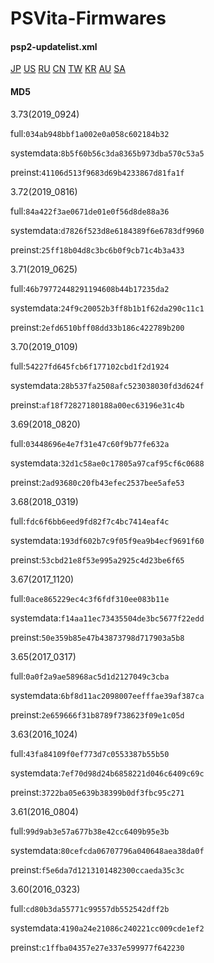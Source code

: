 # PSVita-Firmwares
#### psp2-updatelist.xml
[JP](http://fjp01.psp2.update.playstation.net/update/psp2/list/jp/psp2-updatelist.xml)
[US](http://fus01.psp2.update.playstation.net/update/psp2/list/us/psp2-updatelist.xml)
[RU](http://fru01.psp2.update.playstation.net/update/psp2/list/ru/psp2-updatelist.xml)
[CN](http://fcn01.psp2.update.playstation.net/update/psp2/list/cn/psp2-updatelist.xml)
[TW](http://ftw01.psp2.update.playstation.net/update/psp2/list/tw/psp2-updatelist.xml)
[KR](http://fkr01.psp2.update.playstation.net/update/psp2/list/kr/psp2-updatelist.xml)
[AU](http://fau01.psp2.update.playstation.net/update/psp2/list/au/psp2-updatelist.xml)
[SA](http://fsa01.psp2.update.playstation.net/update/psp2/list/sa/psp2-updatelist.xml)
#### MD5
3.73(2019_0924)

full:`034ab948bbf1a002e0a058c602184b32`

systemdata:`8b5f60b56c3da8365b973dba570c53a5`

preinst:`41106d513f9683d69b4233867d81fa1f`

3.72(2019_0816)

full:`84a422f3ae0671de01e0f56d8de88a36`

systemdata:`d7826f523d8e6184389f6e6783df9960`

preinst:`25ff18b04d8c3bc6b0f9cb71c4b3a433`

3.71(2019_0625)

full:`46b79772448291194608b44b17235da2`

systemdata:`24f9c20052b3ff8b1b1f62da290c11c1`

preinst:`2efd6510bff08dd33b186c422789b200`

3.70(2019_0109)

full:`54227fd645fcb6f177102cbd1f2d1924`

systemdata:`28b537fa2508afc523038030fd3d624f`

preinst:`af18f72827180188a00ec63196e31c4b`

3.69(2018_0820)

full:`03448696e4e7f31e47c60f9b77fe632a`

systemdata:`32d1c58ae0c17805a97caf95cf6c0688`

preinst:`2ad93680c20fb43efec2537bee5afe53`

3.68(2018_0319)

full:`fdc6f6bb6eed9fd82f7c4bc7414eaf4c`

systemdata:`193df602b7c9f05f9ea9b4ecf9691f60`

preinst:`53cbd21e8f53e995a2925c4d23be6f65`

3.67(2017_1120)

full:`0ace865229ec4c3f6fdf310ee083b11e`

systemdata:`f14aa11ec73435504de3bc5677f22edd`

preinst:`50e359b85e47b43873798d717903a5b8`

3.65(2017_0317)

full:`0a0f2a9ae58968ac5d1d2127049c3cba`

systemdata:`6bf8d11ac2098007eefffae39af387ca`

preinst:`2e659666f31b8789f738623f09e1c05d`

3.63(2016_1024)

full:`43fa84109f0ef773d7c0553387b55b50`

systemdata:`7ef70d98d24b6858221d046c6409c69c`

preinst:`3722ba05e639b38399b0df3fbc95c271`

3.61(2016_0804)

full:`99d9ab3e57a677b38e42cc6409b95e3b`

systemdata:`80cefcda06707796a040648aea38da0f`

preinst:`f5e6da7d1213101482300ccaeda35c3c`

3.60(2016_0323)

full:`cd80b3da55771c99557db552542dff2b`

systemdata:`4190a24e21086c240221cc009cde1ef2`

preinst:`c1ffba04357e27e337e599977f642230`
